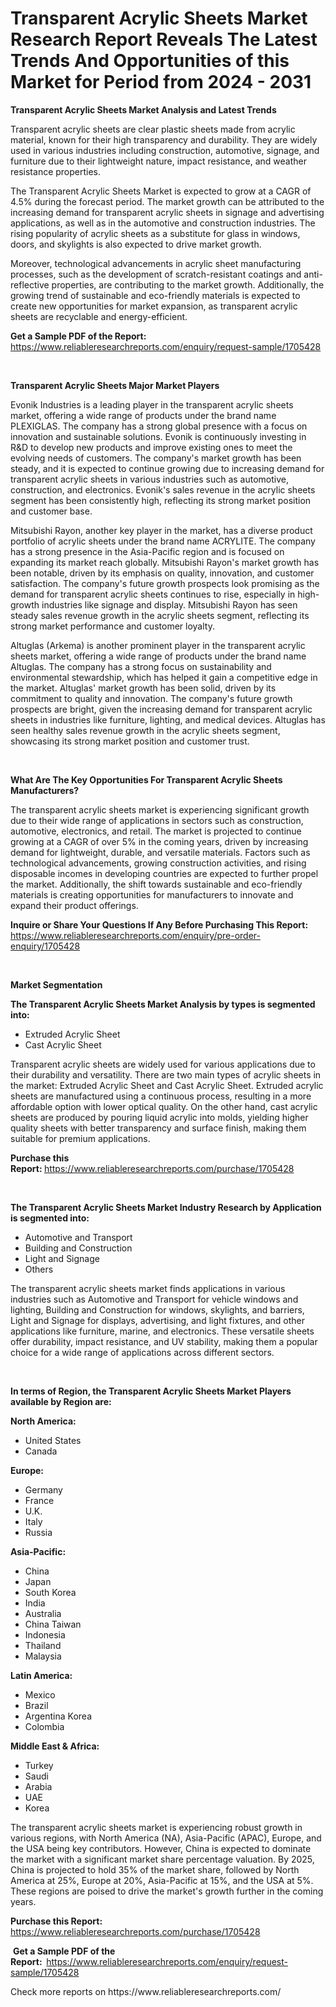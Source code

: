 <p><h1>Transparent Acrylic Sheets Market Research Report Reveals The Latest Trends And Opportunities of this Market for Period from 2024 - 2031</h1></p><p><strong>Transparent Acrylic Sheets Market Analysis and Latest Trends</strong></p>
<p><p>Transparent acrylic sheets are clear plastic sheets made from acrylic material, known for their high transparency and durability. They are widely used in various industries including construction, automotive, signage, and furniture due to their lightweight nature, impact resistance, and weather resistance properties.</p><p>The Transparent Acrylic Sheets Market is expected to grow at a CAGR of 4.5% during the forecast period. The market growth can be attributed to the increasing demand for transparent acrylic sheets in signage and advertising applications, as well as in the automotive and construction industries. The rising popularity of acrylic sheets as a substitute for glass in windows, doors, and skylights is also expected to drive market growth.</p><p>Moreover, technological advancements in acrylic sheet manufacturing processes, such as the development of scratch-resistant coatings and anti-reflective properties, are contributing to the market growth. Additionally, the growing trend of sustainable and eco-friendly materials is expected to create new opportunities for market expansion, as transparent acrylic sheets are recyclable and energy-efficient.</p></p>
<p><strong>Get a Sample PDF of the Report:&nbsp;</strong> <a href="https://www.reliableresearchreports.com/enquiry/request-sample/1705428">https://www.reliableresearchreports.com/enquiry/request-sample/1705428</a></p>
<p>&nbsp;</p>
<p><strong>Transparent Acrylic Sheets Major Market Players</strong></p>
<p><p>Evonik Industries is a leading player in the transparent acrylic sheets market, offering a wide range of products under the brand name PLEXIGLAS. The company has a strong global presence with a focus on innovation and sustainable solutions. Evonik is continuously investing in R&D to develop new products and improve existing ones to meet the evolving needs of customers. The company's market growth has been steady, and it is expected to continue growing due to increasing demand for transparent acrylic sheets in various industries such as automotive, construction, and electronics. Evonik's sales revenue in the acrylic sheets segment has been consistently high, reflecting its strong market position and customer base.</p><p>Mitsubishi Rayon, another key player in the market, has a diverse product portfolio of acrylic sheets under the brand name ACRYLITE. The company has a strong presence in the Asia-Pacific region and is focused on expanding its market reach globally. Mitsubishi Rayon's market growth has been notable, driven by its emphasis on quality, innovation, and customer satisfaction. The company's future growth prospects look promising as the demand for transparent acrylic sheets continues to rise, especially in high-growth industries like signage and display. Mitsubishi Rayon has seen steady sales revenue growth in the acrylic sheets segment, reflecting its strong market performance and customer loyalty.</p><p>Altuglas (Arkema) is another prominent player in the transparent acrylic sheets market, offering a wide range of products under the brand name Altuglas. The company has a strong focus on sustainability and environmental stewardship, which has helped it gain a competitive edge in the market. Altuglas' market growth has been solid, driven by its commitment to quality and innovation. The company's future growth prospects are bright, given the increasing demand for transparent acrylic sheets in industries like furniture, lighting, and medical devices. Altuglas has seen healthy sales revenue growth in the acrylic sheets segment, showcasing its strong market position and customer trust.</p></p>
<p>&nbsp;</p>
<p><strong>What Are The Key Opportunities For Transparent Acrylic Sheets Manufacturers?</strong></p>
<p><p>The transparent acrylic sheets market is experiencing significant growth due to their wide range of applications in sectors such as construction, automotive, electronics, and retail. The market is projected to continue growing at a CAGR of over 5% in the coming years, driven by increasing demand for lightweight, durable, and versatile materials. Factors such as technological advancements, growing construction activities, and rising disposable incomes in developing countries are expected to further propel the market. Additionally, the shift towards sustainable and eco-friendly materials is creating opportunities for manufacturers to innovate and expand their product offerings.</p></p>
<p><strong>Inquire or Share Your Questions If Any Before Purchasing This Report:</strong> <a href="https://www.reliableresearchreports.com/enquiry/pre-order-enquiry/1705428">https://www.reliableresearchreports.com/enquiry/pre-order-enquiry/1705428</a></p>
<p>&nbsp;</p>
<p><strong>Market Segmentation</strong></p>
<p><strong>The Transparent Acrylic Sheets Market Analysis by types is segmented into:</strong></p>
<p><ul><li>Extruded Acrylic Sheet</li><li>Cast Acrylic Sheet</li></ul></p>
<p><p>Transparent acrylic sheets are widely used for various applications due to their durability and versatility. There are two main types of acrylic sheets in the market: Extruded Acrylic Sheet and Cast Acrylic Sheet. Extruded acrylic sheets are manufactured using a continuous process, resulting in a more affordable option with lower optical quality. On the other hand, cast acrylic sheets are produced by pouring liquid acrylic into molds, yielding higher quality sheets with better transparency and surface finish, making them suitable for premium applications.</p></p>
<p><strong>Purchase this Report:&nbsp;</strong><a href="https://www.reliableresearchreports.com/purchase/1705428">https://www.reliableresearchreports.com/purchase/1705428</a></p>
<p>&nbsp;</p>
<p><strong>The Transparent Acrylic Sheets Market Industry Research by Application is segmented into:</strong></p>
<p><ul><li>Automotive and Transport</li><li>Building and Construction</li><li>Light and Signage</li><li>Others</li></ul></p>
<p><p>The transparent acrylic sheets market finds applications in various industries such as Automotive and Transport for vehicle windows and lighting, Building and Construction for windows, skylights, and barriers, Light and Signage for displays, advertising, and light fixtures, and other applications like furniture, marine, and electronics. These versatile sheets offer durability, impact resistance, and UV stability, making them a popular choice for a wide range of applications across different sectors.</p></p>
<p>&nbsp;</p>
<p><strong>In terms of Region, the Transparent Acrylic Sheets Market Players available by Region are:</strong></p>
<p>
    <p> <strong> North America: </strong>
        <ul>
            <li>United States</li>
            <li>Canada</li>
        </ul>
        </p> 
    <p> <strong> Europe: </strong>
        <ul>
            <li>Germany</li>
            <li>France</li>
            <li>U.K.</li>
            <li>Italy</li>
            <li>Russia</li>
        </ul>
        </p> 
    <p> <strong> Asia-Pacific: </strong>
        <ul>
            <li>China</li>
            <li>Japan</li>
            <li>South Korea</li>
            <li>India</li>
            <li>Australia</li>
            <li>China Taiwan</li>
            <li>Indonesia</li>
            <li>Thailand</li>
            <li>Malaysia</li>
        </ul>
        </p> 
    <p> <strong> Latin America: </strong>
        <ul>
            <li>Mexico</li>
            <li>Brazil</li>
            <li>Argentina Korea</li>
            <li>Colombia</li>
        </ul>
        </p> 
    <p> <strong> Middle East & Africa: </strong>
        <ul>
            <li>Turkey</li>
            <li>Saudi</li>
            <li>Arabia</li>
            <li>UAE</li>
            <li>Korea</li>
        </ul>
    </p>
    </p>
<p><p>The transparent acrylic sheets market is experiencing robust growth in various regions, with North America (NA), Asia-Pacific (APAC), Europe, and the USA being key contributors. However, China is expected to dominate the market with a significant market share percentage valuation. By 2025, China is projected to hold 35% of the market share, followed by North America at 25%, Europe at 20%, Asia-Pacific at 15%, and the USA at 5%. These regions are poised to drive the market's growth further in the coming years.</p></p>
<p><strong>Purchase this Report: </strong><a href="https://www.reliableresearchreports.com/purchase/1705428">https://www.reliableresearchreports.com/purchase/1705428</a></p>
<p>&nbsp;<strong>Get a Sample PDF of the Report:&nbsp;&nbsp;</strong><a href="https://www.reliableresearchreports.com/enquiry/request-sample/1705428">https://www.reliableresearchreports.com/enquiry/request-sample/1705428</a></p>
<p><strong></strong></p>
<p>Check more reports on https://www.reliableresearchreports.com/</p>